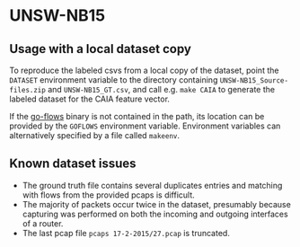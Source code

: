 # UNSW-NB15
## Usage with a local dataset copy
To reproduce the labeled csvs from a local copy of the dataset, point the `DATASET` environment variable to the directory containing `UNSW-NB15_Source-files.zip` and `UNSW-NB15_GT.csv`, and call e.g. `make CAIA` to generate the labeled dataset for the CAIA feature vector.

If the [go-flows](https://github.com/CN-TU/go-flows) binary is not contained in the path, its location can be provided by the `GOFLOWS` environment variable. Environment variables can alternatively specified by a file called `makeenv`.

## Known dataset issues
* The ground truth file contains several duplicates entries and matching with flows from the provided pcaps is difficult.
* The majority of packets occur twice in the dataset, presumably because capturing was performed on both the incoming and outgoing interfaces of a router.
* The last pcap file `pcaps 17-2-2015/27.pcap` is truncated.
